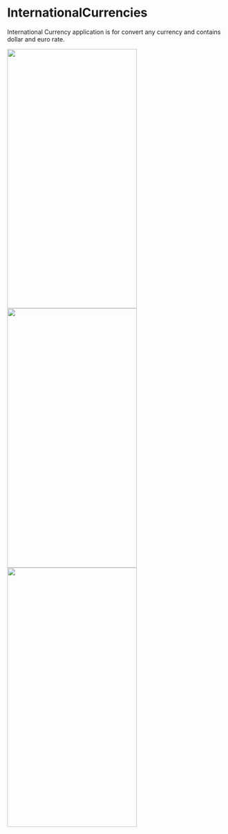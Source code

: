 # InternationalCurrencies
 International Currency application is for convert any currency and contains dollar and euro rate.
 
<img src="https://user-images.githubusercontent.com/53703480/117348454-42eedd80-aebb-11eb-9dcb-e9f47cbac9c1.jpg" width="300" height="600"></img>
<img src="https://user-images.githubusercontent.com/53703480/117348464-44b8a100-aebb-11eb-9da7-ba15ed6e78c8.jpg" width="300" height="600"></img>
<img src="https://user-images.githubusercontent.com/53703480/117348467-45513780-aebb-11eb-9dc0-fa51b673723b.jpg" width="300" height="600"></img>
